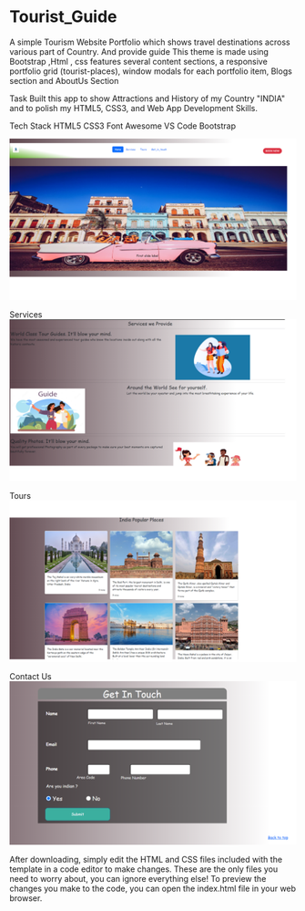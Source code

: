 # Tourist_Guide
A simple Tourism Website Portfolio which shows travel destinations across various part of Country. And provide  guide This theme is made using Bootstrap ,Html , css features several content sections, a responsive portfolio grid (tourist-places), window modals for each portfolio item, Blogs section and AboutUs Section

Task
Built this app to show Attractions and History of my Country "INDIA" and to polish my HTML5, CSS3,  and Web App Development Skills.


Tech Stack
HTML5
CSS3
Font Awesome
VS Code
Bootstrap

![Alt text](images/Untitled.png)


Services
![Alt text](images/services.png)


Tours 
![Alt text](images/tour%20places.png)

Contact Us
![Alt text](images/contact%20us%20page.png)

After downloading, simply edit the HTML and CSS files included with the template in a code editor to make changes. These are the only files you need to worry about, you can ignore everything else! To preview the changes you make to the code, you can open the index.html file in your web browser.